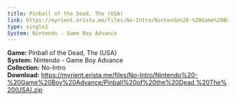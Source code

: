 ```yaml
---
title: Pinball of the Dead, The (USA)
link: https://myrient.erista.me/files/No-Intro/Nintendo%20-%20Game%20Boy%20Advance/Pinball%20of%20the%20Dead,%20The%20(USA).zip
type: single1
System: Nintendo - Game Boy Advance
---
```

<b>Game:</b> Pinball of the Dead, The (USA)<br>
<b>System:</b> Nintendo - Game Boy Advance<br>
<b>Collection:</b> No-Intro<br>
<b>Download:</b> https://myrient.erista.me/files/No-Intro/Nintendo%20-%20Game%20Boy%20Advance/Pinball%20of%20the%20Dead,%20The%20(USA).zip